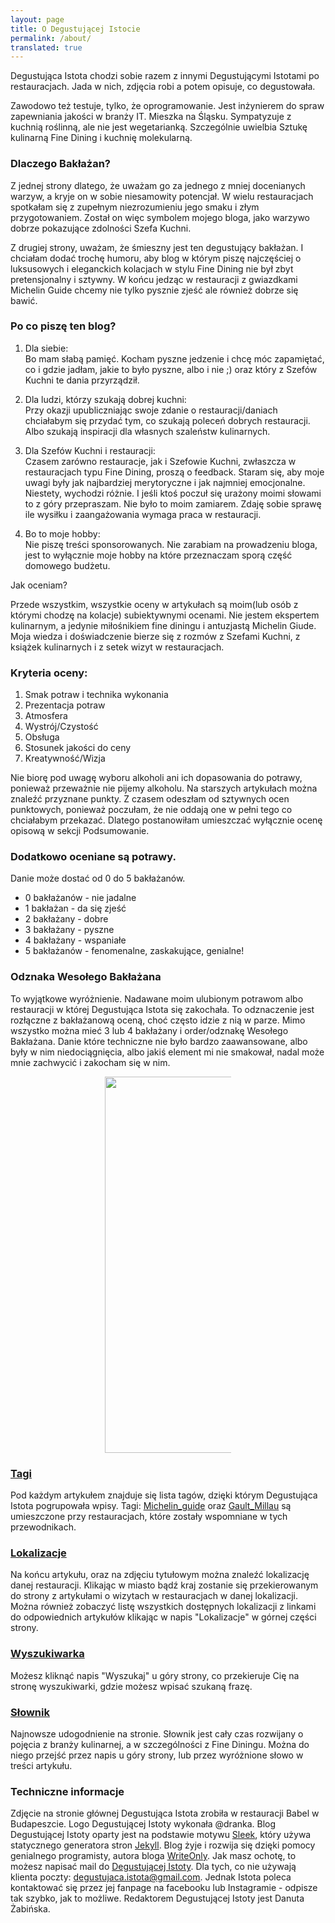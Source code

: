 ```yaml
---
layout: page
title: O Degustującej Istocie
permalink: /about/
translated: true
---
```

Degustująca Istota chodzi sobie razem z innymi Degustującymi Istotami po restauracjach.
Jada w nich, zdjęcia robi a potem opisuje, co degustowała.

Zawodowo też testuje, tylko, że oprogramowanie. Jest inżynierem do spraw zapewniania jakości w branży IT.
Mieszka na Śląsku. Sympatyzuje z kuchnią roślinną, ale nie jest wegetarianką. Szczególnie uwielbia
Sztukę kulinarną Fine Dining i kuchnię molekularną.

### Dlaczego Bakłażan?

Z jednej strony dlatego, że uważam go za jednego z mniej docenianych warzyw, a kryje on w sobie niesamowity
potencjał. W wielu restauracjach spotkałam się z zupełnym niezrozumieniu jego smaku i złym przygotowaniem.
Został on więc symbolem mojego bloga, jako warzywo dobrze pokazujące zdolności Szefa Kuchni.

Z drugiej strony, uważam, że śmieszny jest ten degustujący bakłażan. I chciałam dodać trochę humoru, aby blog w którym
piszę najczęściej o luksusowych i eleganckich kolacjach w stylu Fine Dining nie był zbyt pretensjonalny i sztywny.
W końcu jedząc w restauracji z gwiazdkami Michelin Guide chcemy nie tylko pysznie zjeść ale również dobrze się bawić.


### Po co piszę ten blog?

1. Dla siebie: <br/>
 Bo mam słabą pamięć. Kocham pyszne jedzenie i chcę móc zapamiętać,
  co i gdzie jadłam, jakie to było pyszne, albo i nie ;)
 oraz który z Szefów Kuchni te dania przyrządził.

2. Dla ludzi, którzy szukają dobrej kuchni: <br/>
Przy okazji upubliczniając swoje zdanie o restauracji/daniach chciałabym się przydać tym,
co szukają poleceń dobrych restauracji. Albo szukają inspiracji dla własnych szaleństw kulinarnych.

3. Dla Szefów Kuchni i restauracji: <br/>
Czasem zarówno restauracje, jak i Szefowie Kuchni, zwłaszcza w restauracjach typu Fine Dining, proszą
o feedback. Staram się, aby moje uwagi były jak najbardziej merytoryczne i jak najmniej emocjonalne.
Niestety, wychodzi różnie.
I jeśli ktoś poczuł się urażony moimi słowami to z góry przepraszam. Nie było to moim zamiarem.
Zdaję sobie sprawę ile wysiłku i zaangażowania wymaga praca w restauracji.

4. Bo to moje hobby: <br/>
Nie piszę treści sponsorowanych. Nie zarabiam na prowadzeniu bloga, jest to wyłącznie moje hobby na które przeznaczam sporą
część domowego budżetu.

Jak oceniam?

Przede wszystkim, wszystkie oceny w artykułach są moim(lub osób z którymi chodzę na kolacje) subiektywnymi ocenami.
Nie jestem ekspertem kulinarnym, a jedynie miłośnikiem fine diningu i antuzjastą Michelin Giude. Moja wiedza i doświadczenie bierze
się z rozmów z Szefami Kuchni, z książek kulinarnych i z setek wizyt w restauracjach.

### Kryteria oceny:
1. Smak potraw i technika wykonania
2. Prezentacja potraw
3. Atmosfera
4. Wystrój/Czystość
5. Obsługa
6. Stosunek jakości do ceny
7. Kreatywność/Wizja

Nie biorę pod uwagę wyboru alkoholi ani ich dopasowania do potrawy, ponieważ przeważnie nie pijemy alkoholu.
Na starszych artykułach można znaleźć przyznane punkty. Z czasem odeszłam od sztywnych ocen punktowych, ponieważ poczułam,
że nie oddają one w pełni tego co chciałabym przekazać. Dlatego postanowiłam umieszczać wyłącznie ocenę opisową w sekcji Podsumowanie.

<a name="baklazan"></a>
### Dodatkowo oceniane są potrawy.
Danie może dostać od 0 do 5 bakłażanów.
* 0 bakłażanów - nie jadalne
* 1 bakłażan - da się zjeść
* 2 bakłażany - dobre
* 3 bakłażany - pyszne
* 4 bakłażany - wspaniałe
* 5 bakłażanów - fenomenalne, zaskakujące, genialne!

### Odznaka Wesołego Bakłażana 
To wyjątkowe wyróżnienie. Nadawane moim ulubionym potrawom albo restauracji
w której Degustująca Istota się zakochała. To odznaczenie jest rozłączne z bakłażanową oceną, choć często idzie z nią w parze.
Mimo wszystko można mieć 3 lub 4 bakłażany i order/odznakę Wesołego Bakłażana. 
Danie które techniczne nie było bardzo zaawansowane, albo były w nim
niedociągnięcia, albo jakiś element mi nie smakował, nadal może mnie zachwycić i zakocham się w nim.


<center><div style="width:40%"><img src="{{site.img_url}}/assets/img/odznaka_new.gif" alt="DegustującaIstota" height="602" width="auto" />
</div></center>

### [Tagi]
Pod każdym artykułem znajduje się lista tagów, dzięki którym Degustująca Istota pogrupowała wpisy.
Tagi: [Michelin_guide] oraz [Gault_Millau] są umieszczone przy restauracjach, które zostały wspomniane w tych
przewodnikach.

### [Lokalizacje]
Na końcu artykułu, oraz na zdjęciu tytułowym można znaleźć lokalizację danej restauracji.
Klikając w miasto bądź kraj zostanie się przekierowanym do strony z artykułami o wizytach w restauracjach w danej lokalizacji.
Można również zobaczyć listę wszystkich dostępnych lokalizacji z linkami do odpowiednich artykułów klikając w napis "Lokalizacje" w górnej
części strony.

### [Wyszukiwarka]
Możesz kliknąć napis "Wyszukaj" u góry strony, co przekieruje Cię na stronę wyszukiwarki, gdzie możesz wpisać szukaną frazę.

### [Słownik]
Najnowsze udogodnienie na stronie. Słownik jest cały czas rozwijany o pojęcia z branży kulinarnej, a w szczególności z Fine Diningu.
Można do niego przejść przez napis u góry strony, lub przez wyróżnione słowo w treści artykułu.

### Techniczne informacje
Zdjęcie na stronie głównej Degustująca Istota zrobiła w restauracji Babel w Budapeszcie.
Logo Degustującej Istoty wykonała @dranka.
Blog Degustującej Istoty oparty jest na podstawie motywu [Sleek], który używa statycznego generatora stron [Jekyll].
Blog żyje i rozwija się dzięki pomocy genialnego programisty, autora bloga [WriteOnly].
Jak masz ochotę, to możesz napisać mail do [Degustującej Istoty](mailto:{{site.email}}).
Dla tych, co nie używają klienta poczty: degustujaca.istota@gmail.com.
Jednak Istota poleca kontaktować się przez jej fanpage na facebooku lub Instagramie - odpisze tak szybko, jak to możliwe.
Redaktorem Degustującej Istoty jest Danuta Żabińska.

[Sleek]:https://janczizikow.github.io/sleek
[Jekyll]: https://jekyllrb.com
[WriteOnly]: https://www.writeonly.pl
[Lokalizacje]: /locations
[Wyszukiwarka]: /search-jekyll-simple/
[Słownik]: /dictionary
[Tagi]: /tags
[Michelin_guide]: /tags/Michelin_guide
[Gault_Millau]: /tags/Gault_Millau